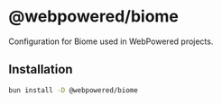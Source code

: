 # @webpowered/biome

Configuration for Biome used in WebPowered projects.

## Installation

```bash
bun install -D @webpowered/biome
```
